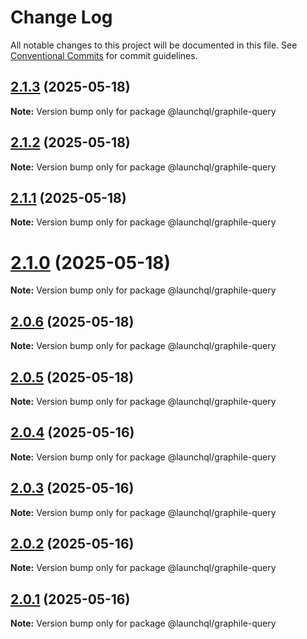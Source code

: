# Change Log

All notable changes to this project will be documented in this file.
See [Conventional Commits](https://conventionalcommits.org) for commit guidelines.

## [2.1.3](https://github.com/launchql/launchql/compare/@launchql/graphile-query@2.1.2...@launchql/graphile-query@2.1.3) (2025-05-18)

**Note:** Version bump only for package @launchql/graphile-query





## [2.1.2](https://github.com/launchql/launchql/compare/@launchql/graphile-query@2.1.1...@launchql/graphile-query@2.1.2) (2025-05-18)

**Note:** Version bump only for package @launchql/graphile-query





## [2.1.1](https://github.com/launchql/launchql/compare/@launchql/graphile-query@2.1.0...@launchql/graphile-query@2.1.1) (2025-05-18)

**Note:** Version bump only for package @launchql/graphile-query





# [2.1.0](https://github.com/launchql/launchql/compare/@launchql/graphile-query@2.0.6...@launchql/graphile-query@2.1.0) (2025-05-18)

**Note:** Version bump only for package @launchql/graphile-query





## [2.0.6](https://github.com/launchql/launchql/compare/@launchql/graphile-query@2.0.5...@launchql/graphile-query@2.0.6) (2025-05-18)

**Note:** Version bump only for package @launchql/graphile-query





## [2.0.5](https://github.com/launchql/launchql/compare/@launchql/graphile-query@2.0.4...@launchql/graphile-query@2.0.5) (2025-05-18)

**Note:** Version bump only for package @launchql/graphile-query





## [2.0.4](https://github.com/launchql/launchql/compare/@launchql/graphile-query@2.0.3...@launchql/graphile-query@2.0.4) (2025-05-16)

**Note:** Version bump only for package @launchql/graphile-query





## [2.0.3](https://github.com/launchql/launchql/compare/@launchql/graphile-query@2.0.2...@launchql/graphile-query@2.0.3) (2025-05-16)

**Note:** Version bump only for package @launchql/graphile-query





## [2.0.2](https://github.com/launchql/launchql/compare/@launchql/graphile-query@2.0.1...@launchql/graphile-query@2.0.2) (2025-05-16)

**Note:** Version bump only for package @launchql/graphile-query





## [2.0.1](https://github.com/launchql/launchql/compare/@launchql/graphile-query@1.1.0...@launchql/graphile-query@2.0.1) (2025-05-16)

**Note:** Version bump only for package @launchql/graphile-query
